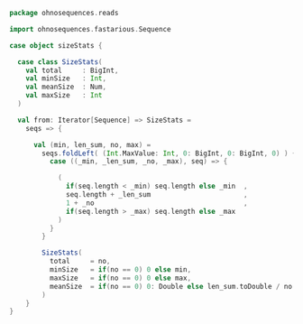 
```scala
package ohnosequences.reads

import ohnosequences.fastarious.Sequence

case object sizeStats {

  case class SizeStats(
    val total     : BigInt,
    val minSize   : Int,
    val meanSize  : Num,
    val maxSize   : Int
  )

  val from: Iterator[Sequence] => SizeStats =
    seqs => {

      val (min, len_sum, no, max) =
        seqs.foldLeft( (Int.MaxValue: Int, 0: BigInt, 0: BigInt, 0) ) {
          case ((_min, _len_sum, _no, _max), seq) => {

            (
              if(seq.length < _min) seq.length else _min  ,
              seq.length + _len_sum                       ,
              1 + _no                                     ,
              if(seq.length > _max) seq.length else _max
            )
          }
        }

        SizeStats(
          total     = no,
          minSize   = if(no == 0) 0 else min,
          maxSize   = if(no == 0) 0 else max,
          meanSize  = if(no == 0) 0: Double else len_sum.toDouble / no.toDouble
        )
    }
}

```




[test/scala/QualityStats.scala]: ../../test/scala/QualityStats.scala.md
[test/scala/testData.scala]: ../../test/scala/testData.scala.md
[test/scala/PositionStats.scala]: ../../test/scala/PositionStats.scala.md
[test/scala/BasicPreprocessing.scala]: ../../test/scala/BasicPreprocessing.scala.md
[test/scala/SizeStats.scala]: ../../test/scala/SizeStats.scala.md
[main/scala/positionStats.scala]: positionStats.scala.md
[main/scala/paired.scala]: paired.scala.md
[main/scala/preprocessing.scala]: preprocessing.scala.md
[main/scala/package.scala]: package.scala.md
[main/scala/qualityStats.scala]: qualityStats.scala.md
[main/scala/sizeStats.scala]: sizeStats.scala.md